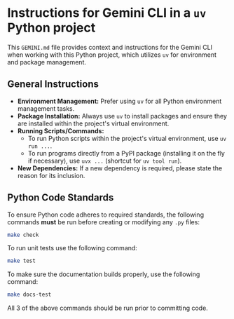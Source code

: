 # Instructions for Gemini CLI in a `uv` Python project

This `GEMINI.md` file provides context and instructions for the Gemini CLI when working with this
Python project, which utilizes `uv` for environment and package management.

## General Instructions

- **Environment Management:** Prefer using `uv` for all Python environment management tasks.
- **Package Installation:** Always use `uv` to install packages and ensure they are installed within
  the project's virtual environment.
- **Running Scripts/Commands:**
    - To run Python scripts within the project's virtual environment, use `uv run ...`.
    - To run programs directly from a PyPI package (installing it on the fly if necessary), use
      `uvx ...` (shortcut for `uv tool run`).
- **New Dependencies:** If a new dependency is required, please state the reason for its inclusion.

## Python Code Standards

To ensure Python code adheres to required standards, the following commands **must** be run before
creating or modifying any `.py` files:

```bash
make check
```

To run unit tests use the following command:

```bash
make test
```

To make sure the documentation builds properly, use the following command:

```bash
make docs-test
```

All 3 of the above commands should be run prior to committing code.

